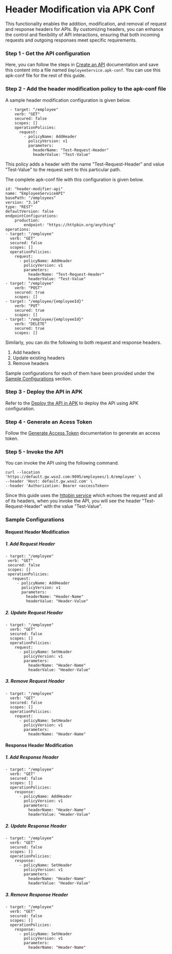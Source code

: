 # Header Modification via APK Conf

This functionality enables the addition, modification, and removal of request and response headers for APIs. By customizing headers, you can enhance the control and flexibility of API interactions, ensuring that both incoming requests and outgoing responses meet specific requirements.

### Step 1 - Get the API configuration

Here, you can follow the steps in [Create an API](../../../get-started/quick-start-guide.md) documentation and save this content into a file named `EmployeeService.apk-conf`. You can use this apk-conf file for the rest of this guide.

### Step 2 - Add the header modification policy to the apk-conf file

A sample header modification configuration is given below.

```
  - target: "/employee"
    verb: "GET"
    secured: false
    scopes: []
    operationPolicies:
      request:
        - policyName: AddHeader
          policyVersion: v1
          parameters:
            headerName: "Test-Request-Header"
            headerValue: "Test-Value"
```

This policy adds a header with the name "Test-Request-Header" and value "Test-Value" to the request sent to this particular path.

The complete apk-conf file with this configuration is given below.

```
id: "header-modifier-api"
name: "EmployeeServiceAPI"
basePath: "/employees"
version: "3.14"
type: "REST"
defaultVersion: false
endpointConfigurations:
    production:
        endpoint: "https://httpbin.org/anything"
operations:
- target: "/employee"
  verb: "GET"
  secured: false
  scopes: []
  operationPolicies:
    request:
      - policyName: AddHeader
        policyVersion: v1
        parameters:
          headerName: "Test-Request-Header"
          headerValue: "Test-Value"
- target: "/employee"
    verb: "POST"
    secured: true
    scopes: []
- target: "/employee/{employeeId}"
    verb: "PUT"
    secured: true
    scopes: []
- target: "/employee/{employeeId}"
    verb: "DELETE"
    secured: true
    scopes: []
```
Similarly, you can do the following to both request and response headers.
1. Add headers
2. Update existing headers
3. Remove headers

Sample configurations for each of them have been provided under the [Sample Configurations](#sample-configurations) section.

### Step 3 - Deploy the API in APK

Refer to the [Deploy the API in APK](../../../get-started/quick-start-guide.md#deploy-the-api-in-apk) to deploy the API using APK configuration.

### Step 4 - Generate an Acess Token

Follow the [Generate Access Token](../../../develop-and-deploy-api/security/generate-access-token.md) documentation to generate an access token.

### Step 5 - Invoke the API

You can invoke the API using the following command.

```
curl --location 'https://default.gw.wso2.com:9095/employees/1.0/employee' \
--header 'Host: default.gw.wso2.com' \
--header 'Authorization: Bearer <accessToken>
```

Since this guide uses the [httpbin service](https://httpbin.org/anything) which echoes the request and all of its headers, when you invoke the API, you will see the header "Test-Request-Header" with the value "Test-Value".


### Sample Configurations

#### Request Header Modification

##### 1. Add Request Header

```
- target: "/employee"
 verb: "GET"
 secured: false
 scopes: []
 operationPolicies:
   request:
     - policyName: AddHeader
       policyVersion: v1
       parameters:
         headerName: "Header-Name"
         headerValue: "Header-Value"
```

##### 2. Update Request Header

```
- target: "/employee"
  verb: "GET"
  secured: false
  scopes: []
  operationPolicies:
    request:
      - policyName: SetHeader
        policyVersion: v1
        parameters:
          headerName: "Header-Name"
          headerValue: "Header-Value"
```

##### 3. Remove Request Header

```
- target: "/employee"
  verb: "GET"
  secured: false
  scopes: []
  operationPolicies:
    request:
      - policyName: SetHeader
        policyVersion: v1
        parameters:
          headerName: "Header-Name"
```

#### Response Header Modification

##### 1. Add Response Header

```
- target: "/employee"
  verb: "GET"
  secured: false
  scopes: []
  operationPolicies:
    response:
      - policyName: AddHeader
        policyVersion: v1
        parameters:
          headerName: "Header-Name"
          headerValue: "Header-Value"
```

##### 2. Update Response Header

```
- target: "/employee"
  verb: "GET"
  secured: false
  scopes: []
  operationPolicies:
    response:
      - policyName: SetHeader
        policyVersion: v1
        parameters:
          headerName: "Header-Name"
          headerValue: "Header-Value"
```

##### 3. Remove Response Header

```
- target: "/employee"
  verb: "GET"
  secured: false
  scopes: []
  operationPolicies:
    response:
      - policyName: SetHeader
        policyVersion: v1
        parameters:
          headerName: "Header-Name"
```
